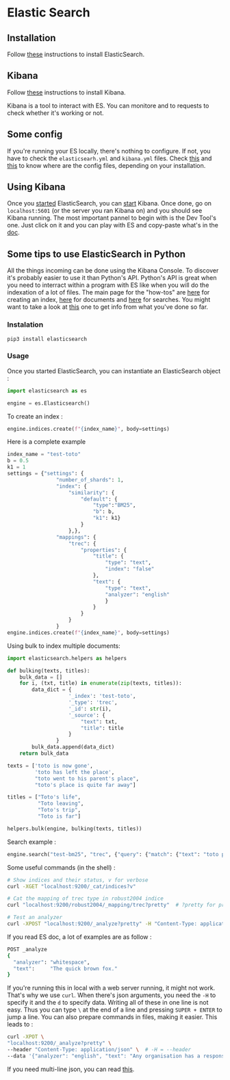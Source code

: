 # Elastic Search
## Installation
Follow [these](https://www.elastic.co/guide/en/elasticsearch/reference/current/zip-targz.html) instructions to install ElasticSearch.

## Kibana
Follow [these]() instructions to install Kibana.

Kibana is a tool to interact with ES. You can monitore and to requests to check whether it's working or not.

## Some config
If you're running your ES locally, there's nothing to configure. If not, you have to check the `elasticsearh.yml` and `kibana.yml` files. Check [this](https://www.elastic.co/guide/en/elasticsearch/reference/current/settings.html) and [this](https://www.elastic.co/guide/en/kibana/current/settings.html) to know where are the config files, depending on your installation.

## Using Kibana
Once you [started](https://www.elastic.co/guide/en/elasticsearch/reference/current/starting-elasticsearch.html) ElasticSearch, you can [start](https://www.elastic.co/guide/en/kibana/6.7/start-stop.html) Kibana. Once done, go on `localhost:5601` (or the server you ran Kibana on) and you should see Kibana running. The most important pannel to begin with is the Dev Tool's one. Just click on it and you can play with ES and copy-paste what's in the [doc](https://www.elastic.co/guide/en/elasticsearch/reference/current/index.html).

## Some tips to use ElasticSearch in Python
All the things incoming can be done using the Kibana Console. To discover it's probably easier to use it than Python's API. Python's API is great when you need to interract within a program with ES like when you will do the indexation of a lot of files. The main page for the "how-tos" are [here](https://www.elastic.co/guide/en/elasticsearch/reference/current/indices.html) for creating an index, [here](https://www.elastic.co/guide/en/elasticsearch/reference/current/docs.html) for documents and [here](https://www.elastic.co/guide/en/elasticsearch/reference/current/docs.html) for searches. You might want to take a look at [this](https://www.elastic.co/guide/en/elasticsearch/reference/current/cat.html) one to get info from what you've done so far.

### Instalation
`pip3 install elasticsearch`

### Usage
Once you started ElasticSearch, you can instantiate an ElasticSearch object :

```python
import elasticsearch as es

engine = es.Elasticsearch()
```

To create an index :

```python
engine.indices.create(f"{index_name}", body=settings)
```

Here is a complete example

```python
index_name = "test-toto"
b = 0.5
k1 = 1
settings = {"settings": {
                "number_of_shards": 1,
                "index": {
                    "similarity": {
                        "default": {
                            "type":"BM25",
                            "b": b,
                            "k1": k1}
                        }
                    },},
                "mappings": {         
                    "trec": {
                        "properties": {
                            "title": {
                                "type": "text",
                                "index": "false"
                            },
                            "text": {
                                "type": "text",
                                "analyzer": "english"
                                }
                            }
                        }
                    }
                }
engine.indices.create(f"{index_name}", body=settings)
```

Using bulk to index multiple documents:
```python
import elasticsearch.helpers as helpers

def bulking(texts, titles):
    bulk_data = []
    for i, (txt, title) in enumerate(zip(texts, titles)):
        data_dict = {
                    '_index': 'test-toto',
                    '_type': 'trec',
                    '_id': str(i),
                    '_source': {
                        "text": txt,
                        "title": title
                    }
                }
        bulk_data.append(data_dict)
    return bulk_data

texts = ['toto is now gone',
         'toto has left the place',
         "toto went to his parent's place",
         "toto's place is quite far away"]

titles = ["Toto's life", 
          "Toto leaving",
          "Toto's trip",
          "Toto is far"]

helpers.bulk(engine, bulking(texts, titles))
```

Search example :
```python
engine.search("test-bm25", "trec", {"query": {"match": {"text": "toto place"}}})
```

Some useful commands (in the shell) :
```bash
# Show indices and their status, v for verbose
curl -XGET "localhost:9200/_cat/indices?v"

# Cat the mapping of trec type in robust2004 indice
curl "localhost:9200/robust2004/_mapping/trec?pretty"  # ?pretty for pretty print

# Test an analyzer
curl -XPOST "localhost:9200/_analyze?pretty" -H "Content-Type: application/json" -d '{"analyzer": "english", "text": "Any organisation has a responsability towards its employees, no matter how big it is."}'
```

If you read ES doc, a lot of examples are as follow :
```bash
POST _analyze
{
  "analyzer": "whitespace",
  "text":     "The quick brown fox."
}
```

If you're running this in local with a web server running, it might not work. That's why we use `curl`. When there's json arguments, you need the `-H` to specify it and the `d` to specify data. Writing all of these in one line is not easy. Thus you can type `\` at the end of a line and pressing `SUPER + ENTER` to jump a line. You can also prepare commands in files, making it easier. This leads to :

```bash
curl -XPOT \
"localhost:9200/_analyze?pretty" \
--header "Content-Type: application/json" \  # -H = --header
--data '{"analyzer": "english", "text": "Any organisation has a responsability towards its employees, no matter how big it is."}'  # -d = --data
```

If you need multi-line json, you can read [this](https://stackoverflow.com/questions/34847981/curl-with-multiline-of-json).